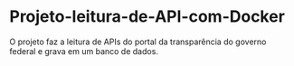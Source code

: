 # Projeto-leitura-de-API-com-Docker
O projeto faz a leitura de APIs do portal da transparência do governo federal e grava em um banco de dados.
